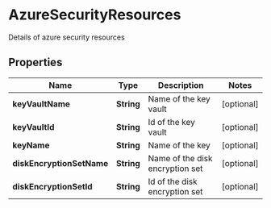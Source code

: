 

# AzureSecurityResources

Details of azure security resources

## Properties

Name | Type | Description | Notes
------------ | ------------- | ------------- | -------------
**keyVaultName** | **String** | Name of the key vault |  [optional]
**keyVaultId** | **String** | Id of the key vault |  [optional]
**keyName** | **String** | Name of the key |  [optional]
**diskEncryptionSetName** | **String** | Name of the disk encryption set |  [optional]
**diskEncryptionSetId** | **String** | Id of the disk encryption set |  [optional]



